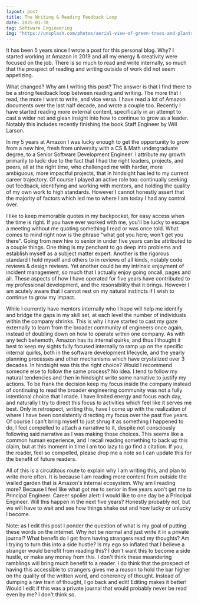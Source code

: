 ```yaml
---
layout: post
title: The Writing & Reading Feedback Loop
date: 2025-01-30
tag: Software Engineering
img: "https://unsplash.com/photos/aerial-view-of-green-trees-and-plants-SWa6EYLCac0"
---
```


It has been 5 years since I wrote a post for this personal blog. Why? I started working at Amazon in 2019 and all my 
energy & creativity were focused on the job. There is so much to read and write internally, so much that the prospect of 
reading and writing outside of work did not seem appetizing. 

What changed? Why am I writing this post? The answer is that I find there to be a strong feedback loop between reading and writing. 
The more that I read, the more I want to write, and vice versa. I have read a lot of Amazon documents over the last half decade, 
and wrote a couple too. Recently I have started reading more external content, specifically in an attempt to cast a wider net and 
glean insight into how to continue to grow as a leader. Notably this includes recently finishing the book Staff Engineer by 
Will Larson.

In my 5 years at Amazon I was lucky enough to get the opportunity to grow from a new hire, fresh from university with a CS & Math 
undergraduate degree, to a Senior Software Development Engineer. I attribute my growth primarily to luck: due to the fact that 
I had the right leaders, projects, and peers, all at the right time, who challenged me with harder, more ambiguous, 
more impactful projects, that in hindsight has led to my current career trajectory. Of course I played an active role too: 
continually seeking out feedback, identifying and working with mentors, and holding the quality of my own work to high standards. 
However I cannot honestly assert that the majority of factors which led me to where I am today I had any control over.

I like to keep memorable quotes in my backpocket, for easy access when the time is right. If you have ever worked with me, 
you'll be lucky to escape a meeting without me quoting something I read or was once told. What comes to mind right now 
is the phrase "what got you here; won't get you there". Going from new hire to senior in under five years can be attributed 
to a couple things. One thing is my penchant to go deep into problems and establish myself as a subject matter expert. 
Another is the rigorous standard I hold myself and others to in reviews of all kinds, notably code reviews & design reviews. 
Yet another could be my intrinsic enjoyment of incident management, so much that I actually enjoy going oncall, pages and all. 
These aspects of how I have operated for five years have contributed to my professional development, and the resonsibility that it brings. 
However I am acutely aware that I cannot rest on my natural instincts if I wish to continue to grow my impact.

While I currently have mentors internally who I hope will help me identify and bridge the gaps in my skill set, at each level the 
number of individuals within the company shrinks. This is why I have started to cast my gaze externally to learn from the broader community
of engineers once again, instead of doubling down on how to operate within one company. As with any tech behemoth, Amazon has its 
internal quirks, and thus I thought it best to keep my sights fully focused internally to ramp up on the specific internal quirks, 
both in the software development lifecycle, and the yearly planning processes and other mechanisms which have crystalized 
over 3 decades. In hindsight was this the right choice? Would I recommend someone else to follow the same process? No idea. 
I tend to follow my natural tendencies and then in hindsight write some narrative to justify my actions. To be frank the 
decision keep my focus inside the company instead of continuing to read the broader engineering community was not a fully intentional 
choice that I made. I have limited energy and focus each day, and naturally I try to direct this focus to activities which feel 
like it serves me best. Only in retrospect, writing this, have I come up with the realization of where I have been consistently 
directing my focus over the past five years. Of course I can't bring myself to just shrug it as something I happened to do, 
I feel compelled to attach a narrative to it, despite not consciously following said narrative as I was making those choices. 
This seems like a common human experience, and I recall reading something to back up this claim, but at this moment in time 
I am too lazy to go find a citation. If you, the reader, feel so compelled, please drop me a note so I can update this for 
the benefit of future readers.

All of this is a circutitous route to explain why I am writing this, and plan to write more often. It is because I am reading 
more content from outside the walled garden that is Amazon's internal ecosystem. Why am I reading more? Because I feel like what 
got me to senior in five years won't get me to Principal Engineer. Career spoiler alert: I would like to one day be a Principal Engineer. 
Will this happen in the next five years? Honestly probably not, but we will have to wait and see how things shake out 
and how lucky or unlucky I become. 

Note: as I edit this post I ponder the question of what is my goal of putting these words on the internet. Why not be normal
and just write it in a private journal? What benefit do I get from having strangers read my thoughts? Am I trying to turn this
into a side hustle? Is my ego so inflated that I believe a stranger would benefit from reading this? I don't want this to become 
a side hustle, or make any money from this. I don't think these meandering ramblings will bring much benefit to a reader. 
I do think that the prospect of having this accessible to strangers gives me a reason to hold the bar higher on the quality of
the written word, and coherency of thought. Instead of dumping a raw train of thought, I go back and edit! 
Editing makes it better! Would I edit if this was a private journal that would probably never be read even by me? I don't think so. 